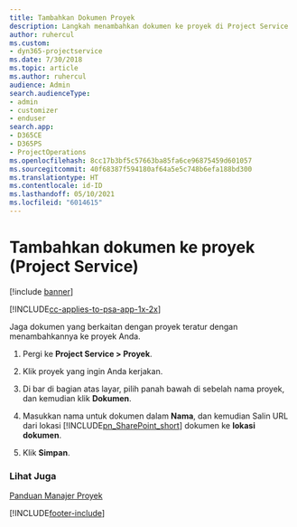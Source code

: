 ```yaml
---
title: Tambahkan Dokumen Proyek
description: Langkah menambahkan dokumen ke proyek di Project Service
author: ruhercul
ms.custom:
- dyn365-projectservice
ms.date: 7/30/2018
ms.topic: article
ms.author: ruhercul
audience: Admin
search.audienceType:
- admin
- customizer
- enduser
search.app:
- D365CE
- D365PS
- ProjectOperations
ms.openlocfilehash: 8cc17b3bf5c57663ba85fa6ce96875459d601057
ms.sourcegitcommit: 40f68387f594180af64a5e5c748b6efa188bd300
ms.translationtype: HT
ms.contentlocale: id-ID
ms.lasthandoff: 05/10/2021
ms.locfileid: "6014615"
---
```

# <a name="add-documents-to-a-project-project-service"></a>Tambahkan dokumen ke proyek (Project Service)

[!include [banner](../includes/psa-now-project-operations.md)]

[!INCLUDE[cc-applies-to-psa-app-1x-2x](../includes/cc-applies-to-psa-app-1x-2x.md)]

Jaga dokumen yang berkaitan dengan proyek teratur dengan menambahkannya ke proyek Anda.  
  
1. Pergi ke **Project Service > Proyek**.  
  
2. Klik proyek yang ingin Anda kerjakan.  
  
3. Di bar di bagian atas layar, pilih panah bawah di sebelah nama proyek, dan kemudian klik **Dokumen**.  
  
4. Masukkan nama untuk dokumen dalam **Nama**, dan kemudian Salin URL dari lokasi [!INCLUDE[pn_SharePoint_short](../includes/pn-sharepoint-short.md)] dokumen ke **lokasi dokumen**.  
  
5. Klik **Simpan**.  
  
### <a name="see-also"></a>Lihat Juga  
 [Panduan Manajer Proyek](../psa/project-manager-guide.md)


[!INCLUDE[footer-include](../includes/footer-banner.md)]